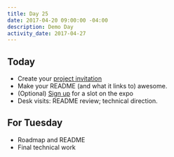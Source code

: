 ```yaml
---
title: Day 25
date: 2017-04-20 09:00:00 -04:00
description: Demo Day
activity_date: 2017-04-27
---
```


## Today

* Create your [project invitation](https://docs.google.com/document/d/1HlSq1KUztUlUe89WOMKCZGLCCuVQHE4nd5nhp74dTgU/edit?usp=sharing)
* Make your README (and what it links to) awesome.
* (Optional) [Sign up](https://docs.google.com/spreadsheets/d/1c0czzVZMAk8n59AfUenihjkMCuDy9yemOOVeb4CdO80/edit?usp=sharing) for a slot on the expo
* Desk visits: README review; technical direction.

## For Tuesday

* Roadmap and README
* Final technical work
